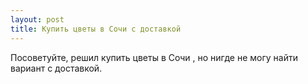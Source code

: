```yaml
---
layout: post 
title: Купить цветы в Сочи с доставкой 
--- 
```

Посоветуйте, решил купить цветы в Сочи , но нигде не могу найти вариант с доставкой.
